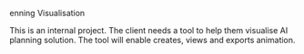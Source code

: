 enning Visualisation

This is an internal project. The client needs a tool to help them visualise AI planning solution. The tool will enable creates, views and exports animation.

